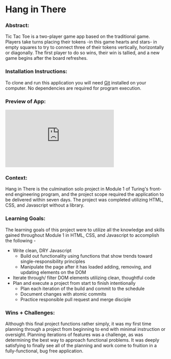 # Hang in There  

### Abstract:
  Tic Tac Toe is a two-player game app based on the traditional game. Players take turns placing their tokens -in this game hearts and stars- in empty squares to try to connect three of their tokens vertically, horizontally or diagonally. The first player to do so wins, their win is tallied, and a new game begins after the board refreshes.
### Installation Instructions:
  To clone and run this application you will need [Git](https://git-scm.com/) installed on your computer. No dependencies are required for program execution.

### Preview of App:
<iframe
  width="340"
  height="180"
  src="https://www.loom.com/share/861031c3de204a109455c0e69b6fcb6c?sid=f7a6327d-c549-4a72-a19d-506ca8d44ac9"
  frameborder="0"
  allow="autoplay"
  allowfullscreen
>
</iframe>

### Context:
  Hang in There is the culmination solo project in Module 1 of Turing's front-end engineering program, and the project scope required the application to be delivered within seven days. The project was completed utilizing HTML, CSS, and Javascript without a library.


### Learning Goals:
  The learning goals of this project were to utilize all the knowledge and skills gained throughout Module 1 in HTML, CSS, and Javascript to accomplish the following - 
  * Write clean, DRY Javascript
    * Build out functionality using functions that show trends toward single-responsibility principles 
    * Manipulate the page after it has loaded adding, removing, and updating elements on the DOM
  * Iterate through/ filter DOM elements utilizing clean, thoughtful code
  * Plan and execute a project from start to finish intentionally
    * Plan each iteration of the build and commit to the schedule
    * Document changes with atomic commits
    * Practice responsible pull request and merge disciple

### Wins + Challenges:
  Although this final project functions rather simply, it was my first time planning through a project from beginning to end with minimal instruction or oversight. Planning iterations of features was a challenge, as was determining the best way to approach functional problems. It was deeply satisfying to finally see all of the planning and work come to fruition in a fully-functional, bug free application. 
